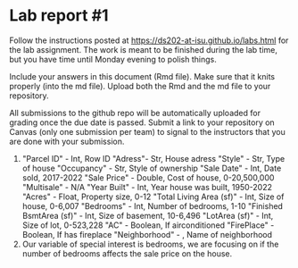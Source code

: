 
<!-- README.md is generated from README.Rmd. Please edit the README.Rmd file -->

# Lab report \#1

Follow the instructions posted at
<https://ds202-at-isu.github.io/labs.html> for the lab assignment. The
work is meant to be finished during the lab time, but you have time
until Monday evening to polish things.

Include your answers in this document (Rmd file). Make sure that it
knits properly (into the md file). Upload both the Rmd and the md file
to your repository.

All submissions to the github repo will be automatically uploaded for
grading once the due date is passed. Submit a link to your repository on
Canvas (only one submission per team) to signal to the instructors that
you are done with your submission.


1. "Parcel ID" - Int, Row ID
   "Adress"- Str, House adress
   "Style" - Str, Type of house
   "Occupancy" - Str, Style of ownership
   "Sale Date" - Int, Date sold, 2017-2022
   "Sale Price" - Double, Cost of house, 0-20,500,000
   "Multisale" - N/A
   "Year Built" - Int, Year house was built, 1950-2022
   "Acres" - Float, Property size, 0-12
   "Total Living Area (sf)" - Int, Size of house, 0-6,007
   "Bedrooms" - Int, Number of bedrooms, 1-10
   "Finished BsmtArea (sf)" - Int, Size of basement, 10-6,496
   "LotArea (sf)" - Int, Size of lot, 0-523,228
   "AC" - Boolean, If airconditioned
   "FirePlace" - Boolean, If has fireplace
   "Neighborhood" - , Name of neighborhood
2. Our variable of special interest is bedrooms, we are focusing on if the number of bedrooms affects the sale price on the house.
